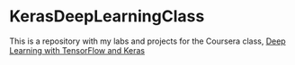 # KerasDeepLearningClass

This is a repository with my labs and projects for the Coursera class, [Deep Learning with TensorFlow and Keras](https://www.coursera.org/learn/building-deep-learning-models-with-tensorflow)
